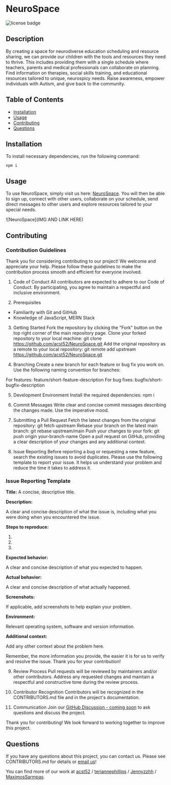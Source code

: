 # NeuroSpace
![license badge](https://img.shields.io/badge/license-MIT-brightgreen)

## Description

By creating a space for neurodiverse education scheduling and resource sharing, we can provide our children with the tools and resources they need to thrive. This includes providing them with a single schedule where teachers, parents and medical professionals can collaborate on planning. Find information on therapies, social skills training, and educational resources tailored to unique, neurospicy needs. Raise awareness, empower individuals with Autism, and give back to the community.

## Table of Contents

* [Installation](#installation)
* [Usage](#usage)
* [Contributing](#contributing)
* [Questions](#questions)

## Installation

To install necessary dependencies, run the following command:
```
npm i
```

## Usage

To use NeuroSpace, simply visit us here: [NeuroSpace](https://group-1-project-3.herokuapp.com/). You will then be able to sign up, connect with other users, collaborate on your schedule, send direct messages to other users and explore resources tailored to your special needs.

![NeuroSpace](IMG AND LINK HERE)

## Contributing

### Contribution Guidelines

Thank you for considering contributing to our project! We welcome and appreciate your help. Please follow these guidelines to make the contribution process smooth and efficient for everyone involved.

1. Code of Conduct
All contributors are expected to adhere to our Code of Conduct. By participating, you agree to maintain a respectful and inclusive environment.

2. Prerequisites
- Familiarity with Git and GitHub
- Knowledge of JavaScript, MERN Stack

3. Getting Started
Fork the repository by clicking the "Fork" button on the top right corner of the main repository page.
Clone your forked repository to your local machine: git clone <https://github.com/acst52/NeuroSpace.git>
Add the original repository as a remote to your local repository: git remote add upstream <https://github.com/acst52/NeuroSpace.git>

4. Branching
Create a new branch for each feature or bug fix you work on. Use the following naming convention for branches:

For features: feature/short-feature-description
For bug fixes: bugfix/short-bugfix-description

5. Development Environment
Install the required dependencies: npm i

6. Commit Messages
Write clear and concise commit messages describing the changes made. Use the imperative mood.

7. Submitting a Pull Request
Fetch the latest changes from the original repository: git fetch upstream
Rebase your branch on the latest main branch: git rebase upstream/main
Push your changes to your fork: git push origin your-branch-name
Open a pull request on GitHub, providing a clear description of your changes and any additional context.

8. Issue Reporting
Before reporting a bug or requesting a new feature, search the existing issues to avoid duplicates. Please use the following template to report your issue. It helps us understand your problem and reduce the time it takes to address it.

### Issue Reporting Template

**Title:** A concise, descriptive title.

**Description:**

A clear and concise description of what the issue is, including what you were doing when you encountered the issue.

**Steps to reproduce:**

1.
2.
3.

**Expected behavior:**

A clear and concise description of what you expected to happen.

**Actual behavior:**

A clear and concise description of what actually happened.

**Screenshots:**

If applicable, add screenshots to help explain your problem.

**Environment:**

Relevant operating system, software and version information.

**Additional context:**

Add any other context about the problem here.

Remember, the more information you provide, the easier it is for us to verify and resolve the issue. Thank you for your contribution!

9. Review Process
Pull requests will be reviewed by maintainers and/or other contributors. Address any requested changes and maintain a respectful and constructive tone during the review process.

10. Contributor Recognition
Contributors will be recognized in the CONTRIBUTORS.md file and in the project's documentation.

11. Communication
Join our [GitHub Discussion - coming soon]() to ask questions and discuss the project.

Thank you for contributing! We look forward to working together to improve this project.

## Questions

If you have any questions about this project, you can contact us. Please see CONTRIBUTORS.md for details or [email us](mailto:acst52@gmail.com)!

You can find more of our work at [acst52](https://github.com/acst52/) / [teriannephillips](https://github.com/teriannephillips) / [Jennyzzhh](https://github.com/Jennyzzhh) / [MaximosSarmpas](https://github.com/MaximosSarmpas).

